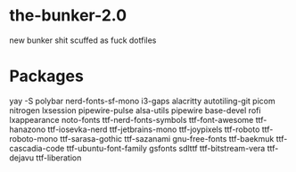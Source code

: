 # the-bunker-2.0
new bunker shit
scuffed as fuck dotfiles 
# Packages
yay -S polybar nerd-fonts-sf-mono i3-gaps alacritty autotiling-git picom nitrogen lxsession pipewire-pulse alsa-utils pipewire base-devel rofi lxappearance noto-fonts ttf-nerd-fonts-symbols
ttf-font-awesome ttf-hanazono ttf-iosevka-nerd ttf-jetbrains-mono ttf-joypixels ttf-roboto ttf-roboto-mono ttf-sarasa-gothic ttf-sazanami gnu-free-fonts ttf-baekmuk ttf-cascadia-code ttf-ubuntu-font-family gsfonts sdlttf ttf-bitstream-vera ttf-dejavu ttf-liberation